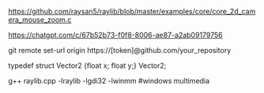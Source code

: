https://github.com/raysan5/raylib/blob/master/examples/core/core_2d_camera_mouse_zoom.c   
  
https://chatgpt.com/c/67b52b73-f0f8-8006-ae87-a2ab09179756  
  
git remote set-url origin https://[token]@github.com/your_repository  
  
typedef struct Vector2 {float x; float y;} Vector2;  
   
g++ raylib.cpp -lraylib -lgdi32 -lwinmm #windows multimedia
